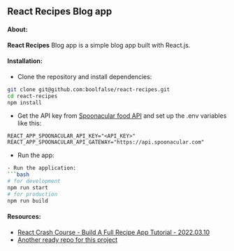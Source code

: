 
## React Recipes Blog app



#### About:

**React Recipes** Blog app is a simple blog app built with React.js.


#### Installation:

- Clone the repository and install dependencies:
```bash
git clone git@github.com:boolfalse/react-recipes.git
cd react-recipes
npm install
```

- Get the API key from [Spoonacular food API](https://spoonacular.com/food-api/console#Profile) and set up the .env variables like this:
```dotenv
REACT_APP_SPOONACULAR_API_KEY="<API_KEY>"
REACT_APP_SPOONACULAR_API_GATEWAY="https://api.spoonacular.com"
```

- Run the app:
```bash
- Run the application:
```bash
# for development
npm run start
# for production
npm run build
```


#### Resources:

- [React Crash Course - Build A Full Recipe App Tutorial - 2022.03.10](https://www.youtube.com/watch?v=xc4uOzlndAk)
- [Another ready repo for this project](https://github.com/ikramdeveloper/spoonacular-recipes-app-react)
